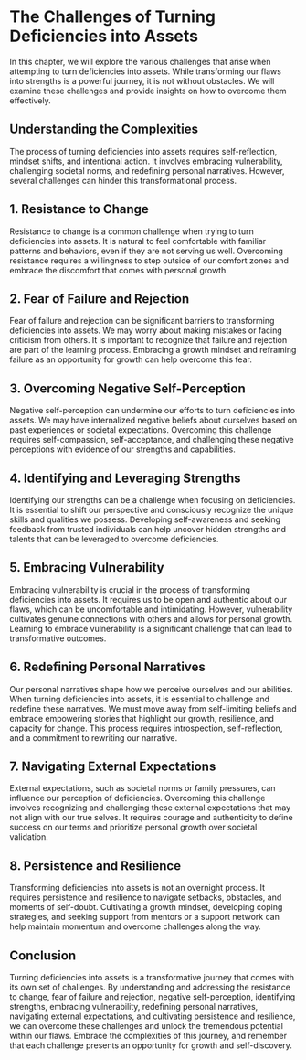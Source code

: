 The Challenges of Turning Deficiencies into Assets
===========================================================

In this chapter, we will explore the various challenges that arise when attempting to turn deficiencies into assets. While transforming our flaws into strengths is a powerful journey, it is not without obstacles. We will examine these challenges and provide insights on how to overcome them effectively.

**Understanding the Complexities**
----------------------------------

The process of turning deficiencies into assets requires self-reflection, mindset shifts, and intentional action. It involves embracing vulnerability, challenging societal norms, and redefining personal narratives. However, several challenges can hinder this transformational process.

## 1. Resistance to Change

Resistance to change is a common challenge when trying to turn deficiencies into assets. It is natural to feel comfortable with familiar patterns and behaviors, even if they are not serving us well. Overcoming resistance requires a willingness to step outside of our comfort zones and embrace the discomfort that comes with personal growth.

## 2. Fear of Failure and Rejection

Fear of failure and rejection can be significant barriers to transforming deficiencies into assets. We may worry about making mistakes or facing criticism from others. It is important to recognize that failure and rejection are part of the learning process. Embracing a growth mindset and reframing failure as an opportunity for growth can help overcome this fear.

## 3. Overcoming Negative Self-Perception

Negative self-perception can undermine our efforts to turn deficiencies into assets. We may have internalized negative beliefs about ourselves based on past experiences or societal expectations. Overcoming this challenge requires self-compassion, self-acceptance, and challenging these negative perceptions with evidence of our strengths and capabilities.

## 4. Identifying and Leveraging Strengths

Identifying our strengths can be a challenge when focusing on deficiencies. It is essential to shift our perspective and consciously recognize the unique skills and qualities we possess. Developing self-awareness and seeking feedback from trusted individuals can help uncover hidden strengths and talents that can be leveraged to overcome deficiencies.

## 5. Embracing Vulnerability

Embracing vulnerability is crucial in the process of transforming deficiencies into assets. It requires us to be open and authentic about our flaws, which can be uncomfortable and intimidating. However, vulnerability cultivates genuine connections with others and allows for personal growth. Learning to embrace vulnerability is a significant challenge that can lead to transformative outcomes.

## 6. Redefining Personal Narratives

Our personal narratives shape how we perceive ourselves and our abilities. When turning deficiencies into assets, it is essential to challenge and redefine these narratives. We must move away from self-limiting beliefs and embrace empowering stories that highlight our growth, resilience, and capacity for change. This process requires introspection, self-reflection, and a commitment to rewriting our narrative.

## 7. Navigating External Expectations

External expectations, such as societal norms or family pressures, can influence our perception of deficiencies. Overcoming this challenge involves recognizing and challenging these external expectations that may not align with our true selves. It requires courage and authenticity to define success on our terms and prioritize personal growth over societal validation.

## 8. Persistence and Resilience

Transforming deficiencies into assets is not an overnight process. It requires persistence and resilience to navigate setbacks, obstacles, and moments of self-doubt. Cultivating a growth mindset, developing coping strategies, and seeking support from mentors or a support network can help maintain momentum and overcome challenges along the way.

**Conclusion**
--------------

Turning deficiencies into assets is a transformative journey that comes with its own set of challenges. By understanding and addressing the resistance to change, fear of failure and rejection, negative self-perception, identifying strengths, embracing vulnerability, redefining personal narratives, navigating external expectations, and cultivating persistence and resilience, we can overcome these challenges and unlock the tremendous potential within our flaws. Embrace the complexities of this journey, and remember that each challenge presents an opportunity for growth and self-discovery.
